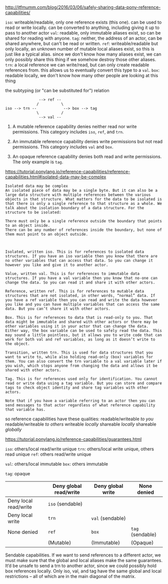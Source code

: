 http://jtfmumm.com/blog/2016/03/06/safely-sharing-data-pony-reference-capabilities/


`iso`: writeable/readable, only one reference exists (this one). can be used to read or write locally. can be converted to anything, including giving it up to pass to another actor
`val`: readable, only immutable aliases exist, so can be shared for reading with anyone.
`tag`: neither, the address of an actor, can be shared anywhere, but can't be read or written.
`ref`: writeable/readable but only locally, an unknown number of mutable local aliases exist, so this is just like a typical alias. since we don't know how many aliases exist, we can only possibly share this thing if we somehow destroy those other aliases.
`trn`: a local reference we can write/read, but can only create readable references from. this allows us to eventually convert this type to a `val`.
`box`: readable locally, we don't know how many other people are looking at this thing

the subtyping (or "can be substituted for") relation

```
               --> ref --
              /          \
iso --> trn --            --> box --> tag
              \          /
               --> val --
```


1) A mutable reference capability denies neither read nor write permissions. This category includes `iso`, `ref`, and `trn`.

2) An immutable reference capability denies write permissions but not read permissions. This category includes `val` and `box`.

3) An opaque reference capability denies both read and write permissions. The only example is `tag`.



https://tutorial.ponylang.io/reference-capabilities/reference-capabilities.html#isolated-data-may-be-complex

```
Isolated data may be complex
An isolated piece of data may be a single byte. But it can also be a large data structure with multiple references between the various objects in that structure. What matters for the data to be isolated is that there is only a single reference to that structure as a whole. We talk about the isolation boundary of a data structure. For the structure to be isolated:

There must only be a single reference outside the boundary that points to an object inside.
There can be any number of references inside the boundary, but none of them must point to an object outside.



Isolated, written iso. This is for references to isolated data structures. If you have an iso variable then you know that there are no other variables that can access that data. So you can change it however you like and give it to another actor.

Value, written val. This is for references to immutable data structures. If you have a val variable then you know that no-one can change the data. So you can read it and share it with other actors.

Reference, written ref. This is for references to mutable data structures that are not isolated, in other words, “normal” data. If you have a ref variable then you can read and write the data however you like and you can have multiple variables that can access the same data. But you can’t share it with other actors.

Box. This is for references to data that is read-only to you. That data might be immutable and shared with other actors or there may be other variables using it in your actor that can change the data. Either way, the box variable can be used to safely read the data. This may sound a little pointless, but it allows you to write code that can work for both val and ref variables, as long as it doesn’t write to the object.

Transition, written trn. This is used for data structures that you want to write to, while also holding read-only (box) variables for them. You can also convert the trn variable to a val variable later if you wish, which stops anyone from changing the data and allows it be shared with other actors.

Tag. This is for references used only for identification. You cannot read or write data using a tag variable. But you can store and compare tags to check object identity and share tag variables with other actors.

Note that if you have a variable referring to an actor then you can send messages to that actor regardless of what reference capability that variable has.
```



so reference capabilities have these qualities:
readable/writeable *to you*
readable/writeable *to others*
writeable *locally*
shareable *locally*
shareable *globally*


https://tutorial.ponylang.io/reference-capabilities/guarantees.html


`iso`: others/local read/write unique
`trn`: others/local write unique, others read unique
`ref`: others read/write unique

`val`: others/local immutable
`box`: others immutable

`tag`: opaque

|                       | Deny global read/write   | Deny global write | None denied      |
|-----------------------|--------------------------|-------------------|------------------|
| Deny local read/write | `iso` (sendable)         |                   |                  |
| Deny local write      | `trn`                    | `val` (sendable)  |                  |
| None denied           | `ref`                    | `box`             | `tag` (sendable) |
|                       | (Mutable)                | (Immutable)       | (Opaque)         |

Sendable capabilities. If we want to send references to a different actor, we must make sure that the global and local aliases make the same guarantees. It’d be unsafe to send a trn to another actor, since we could possibly hold box references locally. Only iso, val, and tag have the same global and local restrictions – all of which are in the main diagonal of the matrix.
